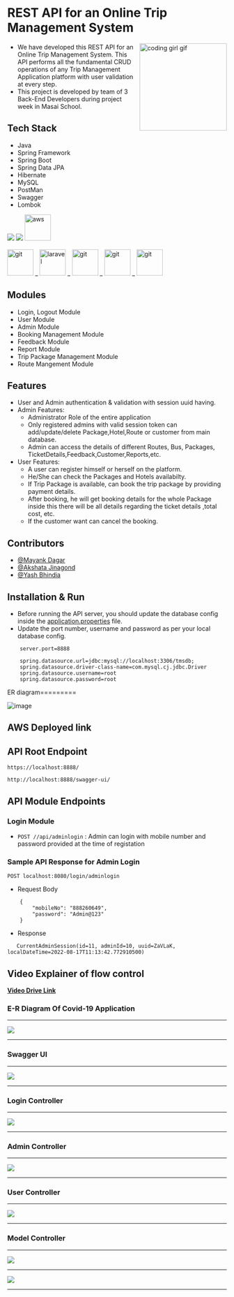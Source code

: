 # REST API for an Online Trip Management System

<img align="right" style="height: 200px;" src="https://github.com/MayankDagar77/Rapid-Tour-and-Travels/blob/main/Images/Rapid_Logo.jpeg" alt="coding girl gif">

- We have developed this REST API for an Online Trip Management System. This API performs all the fundamental CRUD operations of any Trip Management Application platform with user validation at every step.
- This project is developed by team of 3 Back-End Developers during project week in Masai School.

## Tech Stack

- Java
- Spring Framework
- Spring Boot
- Spring Data JPA
- Hibernate
- MySQL
- PostMan
- Swagger
- Lombok

<p>
   <img src="https://img.icons8.com/color/64/000000/mysql.png" />
   <img src="https://img.icons8.com/color/64/000000/java.png" />
   <img src="https://logodix.com/logo/34937.png" alt="aws" width="60" height="60"/>
    <br> </br>
    
   <img src="https://www.vectorlogo.zone/logos/git-scm/git-scm-icon.svg" alt="git" width="60" height="60" />
   <a>_</a>
   <img src="https://encrypted-tbn0.gstatic.com/images?q=tbn:ANd9GcRbl9B2yl7iTuYk4JCAFSTuytuYidlQk_h4pmyt_1EJrwyyIsk5Qcwlh6q2_pbATZr2_lg&usqp=CAU" alt="laravel" width="60" height="60"/>
    <a>_</a>
   <img src="https://design.jboss.org/hibernate/logo/final/hibernate_logo_whitebkg_stacked_256px.png" alt="git" width="60" height="60" />
    <a>_</a>
   <img src="https://w7.pngwing.com/pngs/330/684/png-transparent-spring-framework-software-framework-model-view-controller-web-framework-java-pepper-robot-text-logo-opensource-software-thumbnail.png" alt="git" width="60" height="60" />
   <a>_</a>
   <img src="https://res.cloudinary.com/startup-grind/image/upload/c_fill,dpr_2.0,f_auto,g_center,h_1080,q_100,w_1080/v1/gcs/platform-data-dsc/events/spring-boot-1_5zDxm9B.jpg" alt="git" width="60" height="60" />
   
</p>

## Modules

- Login, Logout Module
- User Module
- Admin Module
- Booking Management Module
- Feedback Module
- Report Module
- Trip Package Management Module
- Route Mangement Module

## Features

- User and Admin authentication & validation with session uuid having.
- Admin Features:
  - Administrator Role of the entire application
  - Only registered admins with valid session token can add/update/delete Package,Hotel,Route or customer from main database.
  - Admin can access the details of different Routes, Bus, Packages, TicketDetails,Feedback,Customer,Reports,etc.
- User Features:
  - A user can register himself or herself on the platform.
  - He/She can check the Packages and Hotels availabilty.
  - If Trip Package is available, can book the trip package by providing payment details.
  - After booking, he will get booking details for the whole Package inside this there will be all details regarding the ticket details ,total cost, etc.
  - If the customer want can cancel the booking.

## Contributors

- [@Mayank Dagar](https://github.com/MayankDagar77)
- [@Akshata Jinagond](https://github.com/akshatajinagond91)
- [@Yash Bhindia](https://github.com/yashbhindia)

## Installation & Run

- Before running the API server, you should update the database config inside the [application.properties](https://github.com/mrFarooque/rightful-order-9279/blob/main/TripManagementSystem/src/main/resources/application.properties) file.
- Update the port number, username and password as per your local database config.

```
    server.port=8888

    spring.datasource.url=jdbc:mysql://localhost:3306/tmsdb;
    spring.datasource.driver-class-name=com.mysql.cj.jdbc.Driver
    spring.datasource.username=root
    spring.datasource.password=root

```

ER diagram========= 

![image](https://user-images.githubusercontent.com/105930703/201670525-6a67228a-b2af-49db-a409-acf8e34595e2.png)

## AWS Deployed link

## API Root Endpoint

`https://localhost:8888/`

`http://localhost:8888/swagger-ui/`

## API Module Endpoints

### Login Module

- `POST //api/adminlogin` : Admin can login with mobile number and password provided at the time of registation
<!--

### User Module

- `POST /customer/login` : Logging in customer with valid mobile number & password
- `GET /customer/availablecabs` : Getting the list of all the available cabs
- `GET /customers/cabs` : Getting All the cabs
- `GET /customers/checkhistory` : Getting the history of completed tr
- `PUT /customer/update/{mobile}` : Updates customer details based on mobile number
- `PATCH /customer/updatepassword/{mobile}` : Updates customer's password based on the given mobile number
- `POST /customer/booktrip` : Customer can book a cab
- `POST /customer/updatetrip` : Customer can modify or update the trip
- `POST /customer/logout` : Logging out customer based on session token
- `DELETE /customer/delete` : Deletes logged in user
- `DELETE /customer/complete/{tripid}` : Completed the trip with the given tripid
- `DELETE /customer/canceltrip` : Cancel the trip with the given tripid

### Admin Module

- `POST /admin/register` : Register a new admin with proper data validation and admin session
- `POST /admin/login` : Admin can login with mobile number and password provided at the time of registation
- `GET /admin/logout` : Logging out admin based on session token
- `GET /admin/listoftripsbycustomer` : Get list of trips of by a customer id
- `GET /admin/listoftrips` : Get list of trips of all the trips
- `GET /admin/listocustomers` : Get list of all the customers
- `GET /admin/listodrivers` : Get list of all the drivers
- `PUT /admin/update/{username}` : Updates admin detaisl by passed user name
- `DELETE /admin/delete` : Deletes the admin with passed id -->

### Sample API Response for Admin Login

`POST localhost:8080/login/adminlogin`

- Request Body

```
    {
        "mobileNo": "888260649",
        "password": "Admin@123"
    }
```

- Response

```
   CurrentAdminSession(id=11, adminId=10, uuid=ZaVLaK, localDateTime=2022-08-17T11:13:42.772910500)

```

## Video Explainer of flow control

<a href="https://drive.google.com/file/d/17K024rskhj2pOkma9BQkGxeozvd3XA/view?usp=sharing">**Video Drive Link** </a>

### E-R Diagram Of Covid-19 Application

---

<img src=".\Images\ER_Diagram_TMS.jpeg" style="max-width: 100%; display: inline-block;" data-target="animated-image.originalImage">

---

### Swagger UI

---

<img src=".\Images\SwaggerUI.png" style="max-width: 100%; display: inline-block;" data-target="animated-image.originalImage">

---

### Login Controller

---

<img src=".\Images\LogInController.png" style="max-width: 100%; display: inline-block;" data-target="animated-image.originalImage">

---

### Admin Controller

---

<img src=".\Images\AdminController.png" style="max-width: 100%; display: inline-block;" data-target="animated-image.originalImage">

---

### User Controller

---

<img src=".\Images\CustomerController.png" style="max-width: 100%; display: inline-block;" data-target="animated-image.originalImage">

---

### Model Controller

---

<img src=".\Images\Models.png" style="max-width: 100%; display: inline-block;" data-target="animated-image.originalImage">

---

<img src="https://github.com/shivamgarg796/Spring-work/blob/master/Images/Thank-you-word-cloud.jpg?raw=true" style="max-width: 100%; display: inline-block;" data-target="animated-image.originalImage">

---
